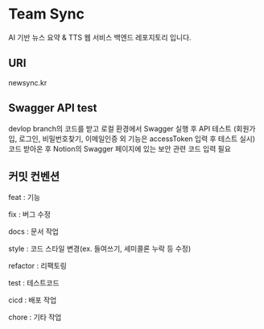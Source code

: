 # Team Sync
AI 기반 뉴스 요약 & TTS 웹 서비스 백엔드 레포지토리 입니다.

## URI
newsync.kr

## Swagger API test
devlop branch의 코드를 받고 로컬 환경에서 Swagger 실행 후 API 테스트 (회원가입, 로그인, 비밀번호찾기, 이메일인증 외 기능은 accessToken 입력 후 테스트 실시)
코드 받아온 후 Notion의 Swagger 페이지에 있는 보안 관련 코드 입력 필요

## 커밋 컨벤션

feat : 기능

fix : 버그 수정

docs : 문서 작업

style : 코드 스타일 변경(ex. 들여쓰기, 세미콜론 누락 등 수정)

refactor : 리팩토링

test : 테스트코드

cicd : 배포 작업

chore : 기타 작업

